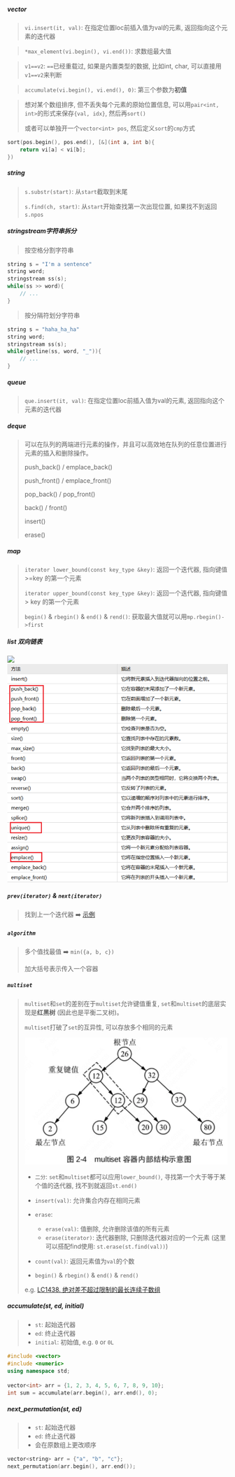 ##### vector
> `vi.insert(it, val)`: 在指定位置loc前插入值为val的元素, 返回指向这个元素的迭代器

> `*max_element(vi.begin(), vi.end())`: 求数组最大值

> `v1==v2`: `==`已经重载过, 如果是内置类型的数据, 比如int, char, 可以直接用`v1==v2`来判断

> `accumulate(vi.begin(), vi.end(), 0)`: 第三个参数为**初值**

> 想对某个数组排序, 但不丢失每个元素的原始位置信息, 可以用`pair<int, int>`的形式来保存`{val, idx}`, 然后再`sort()`
> 
> 或者可以单独开一个`vector<int> pos`, 然后定义`sort`的`cmp`方式
```CPP
sort(pos.begin(), pos.end(), [&](int a, int b){
    return vi[a] < vi[b];
})
```


##### string
> `s.substr(start)`: 从`start`截取到末尾
>
> `s.find(ch, start)`: 从`start`开始查找第一次出现位置, 如果找不到返回`s.npos`


##### stringstream字符串拆分

> 按空格分割字符串
```CPP
string s = "I'm a sentence"
string word;
stringstream ss(s);
while(ss >> word){
    // ...
}
```

> 按分隔符划分字符串
```CPP
string s = "haha_ha_ha"
string word;
stringstream ss(s);
while(getline(ss, word, "_")){
    // ...
}
```


##### queue
> `que.insert(it, val)`: 在指定位置loc前插入值为val的元素, 返回指向这个元素的迭代器


##### deque
> 可以在队列的两端进行元素的操作，并且可以高效地在队列的任意位置进行元素的插入和删除操作。
>
> push_back() / emplace_back()
> 
> push_front() / emplace_front()
> 
> pop_back() / pop_front()
> 
> back() / front()
> 
> insert()
> 
> erase()


##### map
> `iterator lower_bound(const key_type &key)`: 返回一个迭代器, 指向键值 >=key 的第一个元素
> 
> `iterator upper_bound(const key_type &key)`: 返回一个迭代器, 指向键值 > key 的第一个元素
>
> `begin()` & `rbegin()` & `end()` & `rend()`: 获取最大值就可以用`mp.rbegin()->first`


##### list 双向链表

<img src="https://img2018.cnblogs.com/blog/1169804/201903/1169804-20190310232157215-1540369555.png">

<img src="../appendix/list.png">


##### `prev(iterator)` & `next(iterator)`

> 找到上一个迭代器 ➡️ [示例](https://leetcode.cn/problems/design-a-text-editor/solution/lian-biao-mo-ni-pythonjavacgo-by-endless-egw4/)


##### `algorithm`

> 多个值找最值 ➡️ `min({a, b, c})`
>
> 加大括号表示传入一个容器


##### `multiset`
> `multiset`和`set`的差别在于`multiset`允许键值重复, `set`和`multiset`的底层实现是**红黑树** (因此也是平衡二叉树)。
> 
> `multiset`打破了`set`的互异性, 可以存放多个相同的元素
>
> ![multiset](/appendix/multiset.png)
> 
> - `二分`: `set`和`multiset`都可以应用`lower_bound()`, 寻找第一个大于等于某个值的迭代器, 找不到就返回`st.end()`
> 
> - `insert(val)`: 允许集合内存在相同元素
> 
> - `erase`:
>   - `erase(val)`: 值删除, 允许删除该值的所有元素
>   - `erase(iterator)`: 迭代器删除, 只删除迭代器对应的一个元素 (这里可以搭配find使用: `st.erase(st.find(val))`)
>
> - `count(val)`: 返回元素值为`val`的个数
>
> - `begin()` & `rbegin()` & `end()` & `rend()`
>
> e.g. [LC1438. 绝对差不超过限制的最长连续子数组](/workspace/1438.%E7%BB%9D%E5%AF%B9%E5%B7%AE%E4%B8%8D%E8%B6%85%E8%BF%87%E9%99%90%E5%88%B6%E7%9A%84%E6%9C%80%E9%95%BF%E8%BF%9E%E7%BB%AD%E5%AD%90%E6%95%B0%E7%BB%84.cpp)


##### accumulate(st, ed, initial)
> - `st`: 起始迭代器
> - `ed`: 终止迭代器
> - `initial`: 初始值, e.g. `0` or `0L`
```CPP
#include <vector>
#include <numeric>
using namespace std;

vector<int> arr = {1, 2, 3, 4, 5, 6, 7, 8, 9, 10};
int sum = accumulate(arr.begin(), arr.end(), 0);
```

##### next_permutation(st, ed)
> - `st`: 起始迭代器
> - `ed`: 终止迭代器
> - 会在原数组上更改顺序

```CPP
vector<string> arr = {"a", "b", "c"};
next_permutation(arr.begin(), arr.end());
```